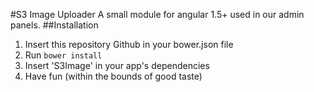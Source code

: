 #S3 Image Uploader
A small module for angular 1.5+ used in our admin panels.
##Installation
1. Insert this repository Github in your bower.json file
2. Run `bower install`
3. Insert 'S3Image' in your app's dependencies
4. Have fun (within the bounds of good taste)
